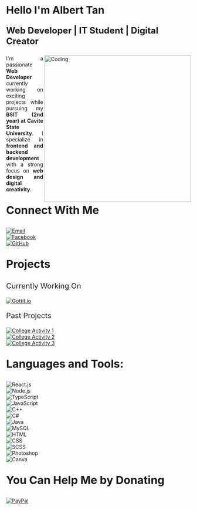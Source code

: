 <h1 align="left" style="border-bottom: none;">Hello I'm Albert Tan</h1>
<p align="left" style="font-weight: bold; font-size: 24px;">Web Developer | IT Student | Digital Creator</p>
<img align="right" alt="Coding" width="400" src="https://cdn.dribbble.com/users/1162077/screenshots/3848914/programmer.gif">

<p align="justify">
    I'm a passionate <b>Web Developer</b> currently working on exciting projects while pursuing my <b>BSIT (2nd year) at Cavite State University</b>. I specialize in <b>frontend and backend development</b> with a strong focus on <b>web design and digital creativity</b>.
</p>

<p style="font-weight: bold; font-size: 30px;">Connect With Me</p>

[![Email](https://img.shields.io/badge/Email-black?style=for-the-badge&logo=gmail&logoColor=white)](mailto:alberttan1814@gmail.com)  
[![Facebook](https://img.shields.io/badge/Facebook-black?style=for-the-badge&logo=facebook&logoColor=white)](https://www.facebook.com/abtttan/)  
[![GitHub](https://img.shields.io/badge/GitHub-black?style=for-the-badge&logo=github&logoColor=white)](https://github.com/snart0000)  

<p style="font-weight: bold; font-size: 30px;">Projects</p>

<p style="font-size: 20px;">Currently Working On</p>

[![Gottit.io](https://img.shields.io/badge/Gottit.io-black?style=for-the-badge&logo=google-chrome&logoColor=white)](https://gottit.io/)  

<p style="font-size: 20px;">Past Projects</p>

[![College Activity 1](https://img.shields.io/badge/College%20Activity%201-black?style=for-the-badge&logo=google-chrome&logoColor=white)](https://snart0000.github.io/ATSpupmb/aa.html)  
[![College Activity 2](https://img.shields.io/badge/College%20Activity%202-black?style=for-the-badge&logo=google-chrome&logoColor=white)](https://snart0000.github.io/group4database.com/)  
[![College Activity 3](https://img.shields.io/badge/College%20Activity%203-black?style=for-the-badge&logo=google-chrome&logoColor=white)](https://snart0000.github.io/Hanker-WIP/page1.html)  

<p style="font-weight: bold; font-size: 30px;">Languages and Tools:</p>

![React.js](https://img.shields.io/badge/React.js-black?style=for-the-badge&logo=react&logoColor=white)  
![Node.js](https://img.shields.io/badge/Node.js-black?style=for-the-badge&logo=node.js&logoColor=white)  
![TypeScript](https://img.shields.io/badge/TypeScript-black?style=for-the-badge&logo=typescript&logoColor=white)  
![JavaScript](https://img.shields.io/badge/JavaScript-black?style=for-the-badge&logo=javascript&logoColor=white)  
![C++](https://img.shields.io/badge/C++-black?style=for-the-badge&logo=c%2B%2B&logoColor=white)  
![C#](https://img.shields.io/badge/C%23-black?style=for-the-badge&logo=c-sharp&logoColor=white)  
![Java](https://img.shields.io/badge/Java-black?style=for-the-badge&logo=java&logoColor=white)  
![MySQL](https://img.shields.io/badge/MySQL-black?style=for-the-badge&logo=mysql&logoColor=white)  
![HTML](https://img.shields.io/badge/HTML-black?style=for-the-badge&logo=html5&logoColor=white)  
![CSS](https://img.shields.io/badge/CSS-black?style=for-the-badge&logo=css3&logoColor=white)  
![SCSS](https://img.shields.io/badge/SCSS-black?style=for-the-badge&logo=sass&logoColor=white)  
![Photoshop](https://img.shields.io/badge/Photoshop-black?style=for-the-badge&logo=adobe-photoshop&logoColor=white)  
![Canva](https://img.shields.io/badge/Canva-black?style=for-the-badge&logo=canva&logoColor=white)  

<p style="font-weight: bold; font-size: 30px;">You Can Help Me by Donating</p>

[![PayPal](https://img.shields.io/badge/PayPal-black?style=for-the-badge&logo=paypal&logoColor=white)](https://paypal.me/@alberttan00)  
